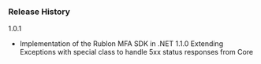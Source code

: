 ### Release History
1.0.1
* Implementation of the Rublon MFA SDK in .NET
1.1.0
 Extending Exceptions with special class to handle 5xx status responses from Core
